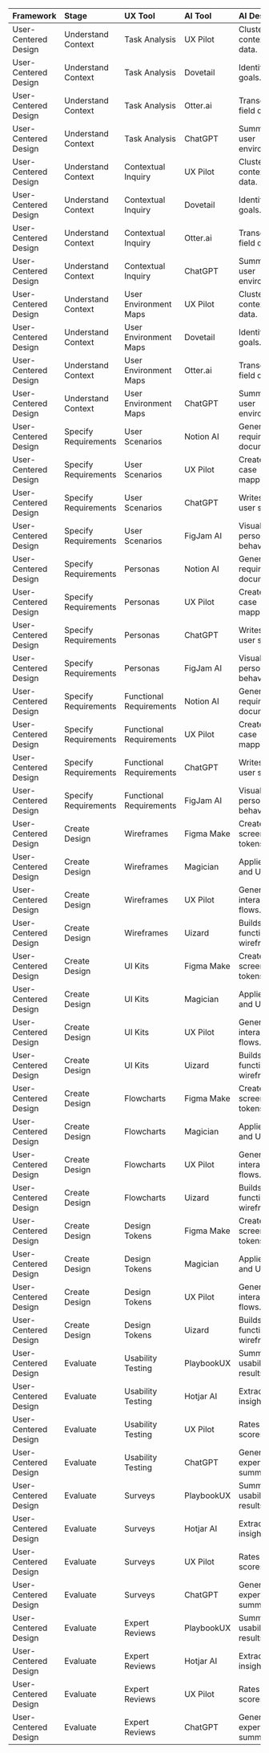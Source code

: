 | Framework            | Stage                | UX Tool                 | AI Tool    | AI Description                       |
|:---------------------|:---------------------|:------------------------|:-----------|:-------------------------------------|
| User-Centered Design | Understand Context   | Task Analysis           | UX Pilot   | Clusters contextual data.            |
| User-Centered Design | Understand Context   | Task Analysis           | Dovetail   | Identifies user goals.               |
| User-Centered Design | Understand Context   | Task Analysis           | Otter.ai   | Transcribes field data.              |
| User-Centered Design | Understand Context   | Task Analysis           | ChatGPT    | Summarizes user environments.        |
| User-Centered Design | Understand Context   | Contextual Inquiry      | UX Pilot   | Clusters contextual data.            |
| User-Centered Design | Understand Context   | Contextual Inquiry      | Dovetail   | Identifies user goals.               |
| User-Centered Design | Understand Context   | Contextual Inquiry      | Otter.ai   | Transcribes field data.              |
| User-Centered Design | Understand Context   | Contextual Inquiry      | ChatGPT    | Summarizes user environments.        |
| User-Centered Design | Understand Context   | User Environment Maps   | UX Pilot   | Clusters contextual data.            |
| User-Centered Design | Understand Context   | User Environment Maps   | Dovetail   | Identifies user goals.               |
| User-Centered Design | Understand Context   | User Environment Maps   | Otter.ai   | Transcribes field data.              |
| User-Centered Design | Understand Context   | User Environment Maps   | ChatGPT    | Summarizes user environments.        |
| User-Centered Design | Specify Requirements | User Scenarios          | Notion AI  | Generates requirement documentation. |
| User-Centered Design | Specify Requirements | User Scenarios          | UX Pilot   | Creates use-case mappings.           |
| User-Centered Design | Specify Requirements | User Scenarios          | ChatGPT    | Writes detailed user scenarios.      |
| User-Centered Design | Specify Requirements | User Scenarios          | FigJam AI  | Visualizes persona behaviors.        |
| User-Centered Design | Specify Requirements | Personas                | Notion AI  | Generates requirement documentation. |
| User-Centered Design | Specify Requirements | Personas                | UX Pilot   | Creates use-case mappings.           |
| User-Centered Design | Specify Requirements | Personas                | ChatGPT    | Writes detailed user scenarios.      |
| User-Centered Design | Specify Requirements | Personas                | FigJam AI  | Visualizes persona behaviors.        |
| User-Centered Design | Specify Requirements | Functional Requirements | Notion AI  | Generates requirement documentation. |
| User-Centered Design | Specify Requirements | Functional Requirements | UX Pilot   | Creates use-case mappings.           |
| User-Centered Design | Specify Requirements | Functional Requirements | ChatGPT    | Writes detailed user scenarios.      |
| User-Centered Design | Specify Requirements | Functional Requirements | FigJam AI  | Visualizes persona behaviors.        |
| User-Centered Design | Create Design        | Wireframes              | Figma Make | Creates screens using tokens.        |
| User-Centered Design | Create Design        | Wireframes              | Magician   | Applies layout and UI kits.          |
| User-Centered Design | Create Design        | Wireframes              | UX Pilot   | Generates interaction flows.         |
| User-Centered Design | Create Design        | Wireframes              | Uizard     | Builds functional wireframes.        |
| User-Centered Design | Create Design        | UI Kits                 | Figma Make | Creates screens using tokens.        |
| User-Centered Design | Create Design        | UI Kits                 | Magician   | Applies layout and UI kits.          |
| User-Centered Design | Create Design        | UI Kits                 | UX Pilot   | Generates interaction flows.         |
| User-Centered Design | Create Design        | UI Kits                 | Uizard     | Builds functional wireframes.        |
| User-Centered Design | Create Design        | Flowcharts              | Figma Make | Creates screens using tokens.        |
| User-Centered Design | Create Design        | Flowcharts              | Magician   | Applies layout and UI kits.          |
| User-Centered Design | Create Design        | Flowcharts              | UX Pilot   | Generates interaction flows.         |
| User-Centered Design | Create Design        | Flowcharts              | Uizard     | Builds functional wireframes.        |
| User-Centered Design | Create Design        | Design Tokens           | Figma Make | Creates screens using tokens.        |
| User-Centered Design | Create Design        | Design Tokens           | Magician   | Applies layout and UI kits.          |
| User-Centered Design | Create Design        | Design Tokens           | UX Pilot   | Generates interaction flows.         |
| User-Centered Design | Create Design        | Design Tokens           | Uizard     | Builds functional wireframes.        |
| User-Centered Design | Evaluate             | Usability Testing       | PlaybookUX | Summarizes usability results.        |
| User-Centered Design | Evaluate             | Usability Testing       | Hotjar AI  | Extracts survey insights.            |
| User-Centered Design | Evaluate             | Usability Testing       | UX Pilot   | Rates usability scores.              |
| User-Centered Design | Evaluate             | Usability Testing       | ChatGPT    | Generates expert review summaries.   |
| User-Centered Design | Evaluate             | Surveys                 | PlaybookUX | Summarizes usability results.        |
| User-Centered Design | Evaluate             | Surveys                 | Hotjar AI  | Extracts survey insights.            |
| User-Centered Design | Evaluate             | Surveys                 | UX Pilot   | Rates usability scores.              |
| User-Centered Design | Evaluate             | Surveys                 | ChatGPT    | Generates expert review summaries.   |
| User-Centered Design | Evaluate             | Expert Reviews          | PlaybookUX | Summarizes usability results.        |
| User-Centered Design | Evaluate             | Expert Reviews          | Hotjar AI  | Extracts survey insights.            |
| User-Centered Design | Evaluate             | Expert Reviews          | UX Pilot   | Rates usability scores.              |
| User-Centered Design | Evaluate             | Expert Reviews          | ChatGPT    | Generates expert review summaries.   |